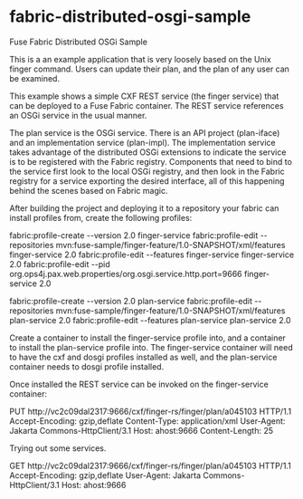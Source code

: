 fabric-distributed-osgi-sample
==============================

Fuse Fabric Distributed OSGi Sample

This is a an example application that is very loosely based on the Unix finger command. Users can update their
plan, and the plan of any user can be examined.

This example shows a simple CXF REST service (the finger service) that can be deployed to a Fuse Fabric container. The
REST service references an OSGi service in the usual manner.

The plan service is the OSGi service. There is an API project (plan-iface) and an implementation service (plan-impl).
The implementation service takes advantage of the distributed OSGi extensions to indicate the service is to 
be registered with the Fabric registry. Components that need to bind to the service first look to the local OSGi
registry, and then look in the Fabric registry for a service exporting the desired interface, all of this happening
behind the scenes based on Fabric magic.

After building the project and deploying it to a repository your fabric can install profiles from, create
the following profiles:

fabric:profile-create --version 2.0 finger-service
fabric:profile-edit --repositories mvn:fuse-sample/finger-feature/1.0-SNAPSHOT/xml/features finger-service 2.0
fabric:profile-edit --features finger-service finger-service 2.0
fabric:profile-edit --pid org.ops4j.pax.web.properties/org.osgi.service.http.port=9666 finger-service 2.0

fabric:profile-create --version 2.0 plan-service
fabric:profile-edit --repositories mvn:fuse-sample/finger-feature/1.0-SNAPSHOT/xml/features plan-service 2.0
fabric:profile-edit --features plan-service plan-service 2.0

Create a container to install the finger-service profile into, and a container to install the plan-service profile
into. The finger-service container will need to have the cxf and dosgi profiles installed as well, and 
the plan-service container needs to dosgi profile installed.

Once installed the REST service can be invoked on the finger-service container:

PUT http://vc2c09dal2317:9666/cxf/finger-rs/finger/plan/a045103 HTTP/1.1
Accept-Encoding: gzip,deflate
Content-Type: application/xml
User-Agent: Jakarta Commons-HttpClient/3.1
Host: ahost:9666
Content-Length: 25

Trying out some services.

GET http://vc2c09dal2317:9666/cxf/finger-rs/finger/plan/a045103 HTTP/1.1
Accept-Encoding: gzip,deflate
User-Agent: Jakarta Commons-HttpClient/3.1
Host: ahost:9666
